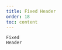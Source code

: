 ```yaml
---
title: Fixed Header
order: 18
toc: content
---
```


<code src='../examples/FixedHeader.tsx' description="Set height property to fix the height of the header. It'll make the header fixed on the top of Table.">Fixed Header</code>
